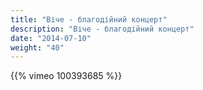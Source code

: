 ```yaml
---
title: "Віче - благодійний концерт"
description: "Віче - благодійний концерт"
date: "2014-07-10"
weight: "40"
---
```


{{% vimeo 100393685 %}}
